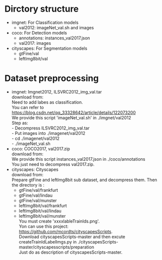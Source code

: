 

# Dirctory structure
* imgnet:  For Classification models  
  - val2012: imageNet_val.sh and images
* coco:  For Detection models    
  - annotations: instances_val2017.json  
  - val2017: images
* cityscapes:  For Segmentation models  
  - gtFine/val  
  - leftImg8bit/val


# Dataset preprocessing
* imgnet:  Imgnet2012, ILSVRC2012_img_val.tar  
    download from:  
    Need to add labes as classification.  
    You can refer to https://blog.csdn.net/qq_33328642/article/details/122073200  
    We provide this script 'imageNet_val.sh' in ./imgnet/val2012  
    Step as:  
        - Decompress ILSVRC2012_img_val.tar  
        - Put images into ./imagenet/val2012  
        - cd ./imagenet/val2012  
        - ./imageNet_val.sh  
* coco:  COCO2017, val2017.zip  
    download from:  
    We provide this script instances_val2017.json in ./coco/annotations  
    You just need to decompress val2017.zip.  
* cityscapes:  Cityscapes  
    download from:   
    Prepare gtFine and leftImg8bit sub dataset, and decompress them.
    Then the directory is :  
    - gtFine/val/frankfurt  
    - gtFine/val/lindau  
    - gtFine/val/munster  
    - leftImg8bit/val/frankfurt  
    - leftImg8bit/val/lindau  
    - leftImg8bit/val/munster  
    You must create 'xxxxlableTrainIds.png'.  
    Yon can use this project: https://github.com/mcordts/cityscapesScripts.  
    Download cityscapesScripts-master and then excute createTrainIdLabelImgs.py in ./cityscapesScripts-master/cityscapesscripts/preparation  
    Just do as description of cityscapesScripts-master.





    
    